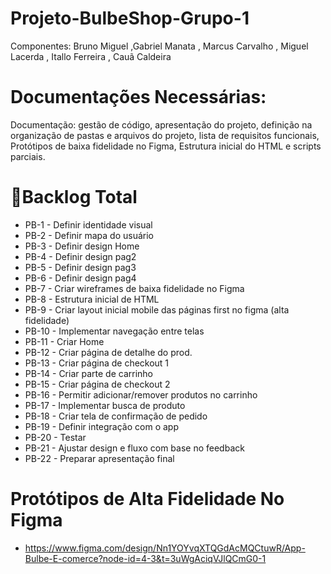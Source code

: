 # Projeto-BulbeShop-Grupo-1
Componentes: Bruno Miguel ,Gabriel Manata , Marcus Carvalho , Miguel Lacerda , Itallo Ferreira , Cauã Caldeira

# Documentações Necessárias:
Documentação: 
gestão de código, 
apresentação do projeto, 
definição na organização de pastas e arquivos do projeto, 
lista de requisitos funcionais,
Protótipos de baixa fidelidade no Figma,
Estrutura inicial do HTML e scripts parciais.


# 📌Backlog Total
- PB-1 - Definir identidade visual
- PB-2 - Definir mapa do usuário
- PB-3 - Definir design Home
- PB-4 - Definir design pag2
- PB-5 - Definir design pag3
- PB-6 - Definir design pag4
- PB-7 - Criar wireframes de baixa fidelidade no Figma
- PB-8 - Estrutura inicial de HTML
- PB-9 - Criar layout inicial mobile das páginas first no figma (alta fidelidade)
- PB-10 - Implementar navegação entre telas
- PB-11 - Criar Home
- PB-12 - Criar página de detalhe do prod.
- PB-13 - Criar página de checkout 1
- PB-14 - Criar parte de carrinho
- PB-15 - Criar página de checkout 2
- PB-16 - Permitir adicionar/remover produtos no carrinho
- PB-17 - Implementar busca de produto
- PB-18 - Criar tela de confirmação de pedido
- PB-19 - Definir integração com o app
- PB-20 - Testar
- PB-21 - Ajustar design e fluxo com base no feedback
- PB-22 - Preparar apresentação final

# Protótipos de Alta Fidelidade No Figma
- https://www.figma.com/design/Nn1YOYvqXTQGdAcMQCtuwR/App-Bulbe-E-comerce?node-id=4-3&t=3uWgAciqVJlQCmG0-1
